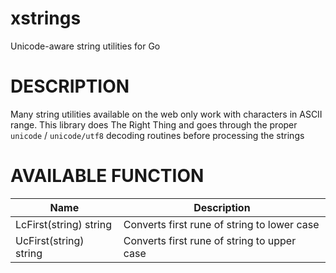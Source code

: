 # xstrings

Unicode-aware string utilities for Go

# DESCRIPTION

Many string utilities available on the web only work with characters in ASCII range.
This library does The Right Thing and goes through the proper `unicode` / `unicode/utf8`
decoding routines before processing the strings

# AVAILABLE FUNCTION

| Name | Description |
|------|-------------|
| LcFirst(string) string | Converts first rune of string to lower case |
| UcFirst(string) string | Converts first rune of string to upper case |
